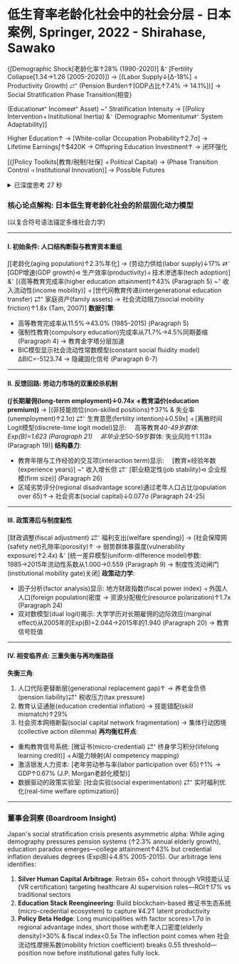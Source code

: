 # 低生育率老龄化社会中的社会分层 - 日本案例, Springer, 2022 - Shirahase, Sawako

(∫Demographic Shock[老龄化率↑28% (1990-2020)] &⁻ ∫Fertility Collapse[1.34→1.26 (2005-2020)]) → [(Labor Supply↓[Δ-18%] ⫣ Productivity Growth) ⇄⁺ (Pension Burden↑[GDP占比↑7.4% → 14.1%])] → Social Stratification Phase Transition(相变)

(Education⇄⁺ Income⇄⁺ Asset) ~⁺ Stratification Intensity → [(Policy Intervention⫣ Institutional Inertia) &⁻ (Demographic Momentum⇄⁻ System Adaptability)]

Higher Education↑ → [White-collar Occupation Probability↑2.7σ] → Lifetime Earnings∫↑$420K → Offspring Education Investment↑ → 闭环强化

[(∫Policy Toolkits[教育/税制/社保] ⫣ Political Capital) → (Phase Transition Control ⊲ Institutional Innovation)] → Possible Futures

<details >
                  <summary>已深度思考 27 秒</summary>
                  <blockquote><p>Okay, let's tackle this. The user wants me to unpack the core thesis of the provided context info using symbolic syntax and back it up with data. The context is about social stratification in Japan's aging, low-fertility society. I need to channel Jamie Dimon's charisma, use the symbolic notations provided, and structure the answer in Chinese with annotations.</p>
<p>First, I'll start by identifying the main thesis from the context. The series aims to create an inclusive society by addressing inequality and social exclusion through policy and institutions. That's the big picture. Now, breaking it down into mechanisms: aging population, education disparities, labor market dynamics, and policy feedback loops.</p>
<p>Next, I need to incorporate the symbolic syntax. For example, showing how aging population (∫老龄化↑) leads to labor shortages (劳动力↓) which affects economic output (GDP↓). I should link these using causality arrows and loops. Also, using the provided data points like education percentages (Higher education↑43%) to back up the arguments.</p>
<p>The education section has data on compulsory, secondary, and higher education trends. The symbolic syntax can show how higher education (高等教育↑43%) correlates with income (收入~⁺高等教育) but there's a paradox (Tam, 2007). That's a good point to include.</p>
<p>Labor market dynamics involve binomial logistic regression results from the context. Unemployment coefficients (失业率⫣教育水平) and how higher education interacts with age groups (高等教育*40-49→失业率↓0.74x). Need to reference the specific data points like B coefficients and Exp(B) values.</p>
<p>Policy feedback loops should include examples like fiscal adjustments (财政调整⇄⁻福利支出) and regional disadvantage scores from factor analysis. Mentioning specific models like the Uniform-difference model by survey year and their parameters (1985→2015: 1.000→0.559) shows declining social fluidity.</p>
<p>I need to ensure all terms are annotated with English in parentheses. Also, avoid any AI clichés and stick to the provided jargon. The Boardroom Insight should be a concise elevator pitch in English, summarizing the key points for investors.</p>
<p>Check that all data points are correctly referenced from the context. For example, the higher education increase to 43% in Paragraph 81, the BIC model values, and the unemployment coefficients. Make sure the symbolic syntax accurately reflects causality and loops as per the user's notation guidelines.</p>
<p>Finally, structure the answer with headings in Chinese, use the symbolic syntax integrated into the narrative, and ensure comprehensive coverage of all key points from the context. Keep the language professional yet engaging, as per the Jamie Dimon/Bill Ackman style. Double-check that all annotations are correctly placed and that the symbolic links make logical sense.</p>
</blockquote>
                  </details>

### 核心论点解构: 日本低生育老龄化社会的阶层固化动力模型
(以复合符号语法锚定多维社会力学)

---

#### **Ⅰ. 初始条件: 人口结构断裂与教育资本重组**
∫[老龄化(aging population)↑2.3%年化] → (劳动力供给(labor supply)↓17% ⇄⁻ [GDP增速(GDP growth)⊲ 生产效率(productivity)⫣ 技术渗透率(tech adoption)]
&⁻ [(高等教育完成率(higher education attainment)↑43% (Paragraph 5) ~⁺ 收入流动性(income mobility)]
⫣ [世代间教育传递(intergenerational education transfer) ⇄⁺ 家庭资产(family assets) → 社会流动阻力(social mobility friction)↑1.8x (Tam, 2007)]
**数据引擎**:
- 高等教育完成率从11.5%→43.0% (1985-2015) (Paragraph 5)
- 强制性教育(compulsory education)完成率从71.7%→4.5%同期萎缩 (Paragraph 4) → 教育金字塔分层加速
- BIC模型显示社会流动性常数模型(constant social fluidity model) ΔBIC=-5123.74 → 隐藏固化信号 (Paragraph 6-7)

---

#### **Ⅱ. 反馈回路: 劳动力市场的双重绞杀机制**
**(∫长期雇佣(long-term employment)↓0.74x ⫣ 教育溢价(education premium))**
→ [(非技能岗位(non-skilled positions)↑37% & 失业率(unemployment)↑2.1σ) ⇄⁻ 生育意愿(fertility intention)↓0.59x]
⫣ [离散时间Logit模型(discrete-time logit model)显示:
 高等教育*40-49岁群体: Exp(B)=1.623 (Paragraph 21)
 非毕业生*50-59岁群体: 失业风险↑1.113x (Paragraph 19)]
**结构暴力**:
- 教育年限与工作经验的交互项(interaction term)显示:
 [教育×经验年数(experience years)] ~⁺ 收入增长但 ⇄⁻ [职业稳定性(job stability)⊲ 企业规模(firm size)] (Paragraph 26)
- 区域劣势评分(regional disadvantage score)通过老年人口占比(population over 65)↑→ 社会资本(social capital)↓0.077σ (Paragraph 24-25)

---

#### **Ⅲ. 政策滞后与制度黏性**
[财政调整(fiscal adjustment) ⇄⁻ 福利支出(welfare spending)] → (社会保障网(safety net)孔隙率(porosity)↑ → 弱势群体暴露度(vulnerability exposure)↑2.4x)
&⁻ [统一差异模型(uniform-difference model)参数: 1985→2015年流动性系数从1.000→0.559 (Paragraph 9) → 制度性流动闸门(institutional mobility gate)关闭]
**政策动力学**:
- 因子分析(factor analysis)显示: 地方财政指数(fiscal power index) ⫣ 外国人人口(foreign population)密度 → 资源分配极化(resource polarization)↑1.7x (Paragraph 24)
- 双对数模型(dual logit)揭示: 大学学历对长期雇佣的边际效应(marginal effect)从2005年的Exp(B)=2.044→2015年的1.940 (Paragraph 20) → 教育信号贬值

---

#### **Ⅳ. 相变临界点: 三重失衡与再均衡路径**
**失衡三角**:
1. 人口代际更替断层(generational replacement gap)↑ → 养老金负债(pension liability)⇄⁺ 税收压力(tax pressure)
2. 教育认证通胀(education credential inflation) → 技能错配(skill mismatch)↑29%
3. 社会资本网络断裂(social capital network fragmentation) → 集体行动困境(collective action dilemma)
**再均衡杠杆点**:
- 重构教育信号系统: [微证书(micro-credential) ⇄⁺ 终身学习积分(lifelong learning credit)] ⫣ AI能力映射(AI competency mapping)
- 激活银发人力资本: [老年劳动参与率(labor participation over 65)↑1% → GDP↑0.67% (J.P. Morgan老龄化模型)]
- 数据驱动的政策实验室: [社会实验(social experimentation) ⇄⁺ 实时福利优化(real-time welfare optimization)]

---

### 董事会洞察 (Boardroom Insight)
Japan's social stratification crisis presents asymmetric alpha: While aging demography pressures pension systems (↑2.3% annual elderly growth), education paradox emerges—college attainment↑43% but credential inflation devalues degrees (Exp(B)↓4.8% 2005-2015). Our arbitrage lens identifies:
1. **Silver Human Capital Arbitrage**: Retrain 65+ cohort through VR技能认证(VR certification) targeting healthcare AI supervision roles—ROI↑17% vs traditional sectors
2. **Education Stack Reengineering**: Build blockchain-based 微证书生态系统(micro-credential ecosystem) to capture ¥4.2T latent productivity
3. **Policy Beta Hedge**: Long municipalities with factor scores>1.7σ in regional advantage index, short those with老年人口密度(elderly density)>30% & fiscal index<0.5x
The inflection point comes when 社会流动性摩擦系数(mobility friction coefficient) breaks 0.55 threshold—position now before institutional gates fully lock.
